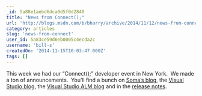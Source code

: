 ```yaml
---
_id: 5a88e1aebd6dca0d5f0d2840
title: "News from Connect();"
url: 'http://blogs.msdn.com/b/bharry/archive/2014/11/12/news-from-connect.aspx'
category: articles
slug: 'news-from-connect'
user_id: 5a83ce59d6eb0005c4ecda2c
username: 'bill-s'
createdOn: '2014-11-15T10:03:47.000Z'
tags: []
---
```


This week we had our “Connect();” developer event in New York.  We made a ton of announcements.  You’ll find a bunch on <a href="http://blogs.msdn.com/b/somasegar/">Soma’s blog</a>, the <a href="http://blogs.msdn.com/b/visualstudio/">Visual Studio blog</a>, the <a href="http://blogs.msdn.com/b/visualstudioalm/">Visual Studio ALM blog</a> and in the <a href="http://www.visualstudio.com/news/news-overview-vs">release notes</a>.
